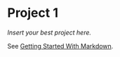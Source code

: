 # Project 1

_Insert your best project here._

See [Getting Started With Markdown](https://www.markdownguide.org/getting-started/).

